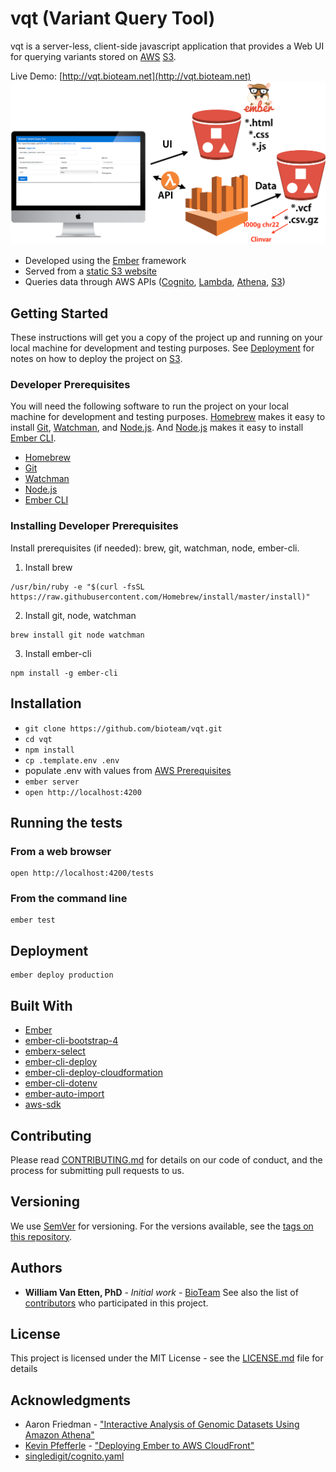 # vqt (Variant Query Tool)
vqt is a server-less, client-side javascript application that provides a Web UI for querying variants stored on [AWS](https://aws.amazon.com) [S3](https://aws.amazon.com/s3/).

Live Demo: [http://vqt.bioteam.net](http://vqt.bioteam.net)
![Serverless](https://raw.githubusercontent.com/bioteam/vqt/assets/serverless.png)
* Developed using the [Ember](https://www.emberjs.com) framework
* Served from a [static S3 website](https://docs.aws.amazon.com/AmazonS3/latest/dev/WebsiteHosting.html)
* Queries data through AWS APIs ([Cognito](https://aws.amazon.com/cognito/), [Lambda](https://aws.amazon.com/lambda/), [Athena](https://aws.amazon.com/athena/), [S3](https://aws.amazon.com/s3/))
## Getting Started
These instructions will get you a copy of the project up and running on your local machine for development and testing purposes. See [Deployment](#deployment) for notes on how to deploy the project on [S3](https://aws.amazon.com/s3/).
### Developer Prerequisites
You will need the following software to run the project on your local machine for development and testing purposes. [Homebrew](https://git-scm.com/) makes it easy to install [Git](https://git-scm.com/), [Watchman](https://facebook.github.io/watchman/), and [Node.js](https://nodejs.org/). And [Node.js](https://nodejs.org/) makes it easy to install [Ember CLI](https://ember-cli.com/).
* [Homebrew](https://git-scm.com/)
* [Git](https://git-scm.com/)
* [Watchman](https://facebook.github.io/watchman/)
* [Node.js](https://nodejs.org/)
* [Ember CLI](https://ember-cli.com/)
### Installing Developer Prerequisites
Install prerequisites (if needed): brew, git, watchman, node, ember-cli.
1. Install brew
```
/usr/bin/ruby -e "$(curl -fsSL https://raw.githubusercontent.com/Homebrew/install/master/install)"
```
2. Install git, node, watchman
```
brew install git node watchman
```
3. Install ember-cli
```
npm install -g ember-cli
```
## Installation
* `git clone https://github.com/bioteam/vqt.git`
* `cd vqt`
* `npm install`
* `cp .template.env .env`
* populate .env with values from [AWS Prerequisites](#aws-prerequisites)
* `ember server`
* `open http://localhost:4200`

## Running the tests
### From a web browser
```
open http://localhost:4200/tests
```
### From the command line
```
ember test
```
## Deployment
```
ember deploy production
```
## Built With
* [Ember](https://www.emberjs.com)
* [ember-cli-bootstrap-4](https://github.com/kaermorchen/ember-cli-bootstrap-4)
* [emberx-select](https://github.com/thefrontside/emberx-select)
* [ember-cli-deploy](http://ember-cli-deploy.com)
* [ember-cli-deploy-cloudformation](https://github.com/kaliber5/ember-cli-deploy-cloudformation)
* [ember-cli-dotenv](https://github.com/fivetanley/ember-cli-dotenv)
* [ember-auto-import](https://github.com/ef4/ember-auto-import)
* [aws-sdk](https://www.npmjs.com/package/aws-sdk)
## Contributing
Please read [CONTRIBUTING.md](CONTRIBUTING.md) for details on our code of conduct, and the process for submitting pull requests to us.
## Versioning
We use [SemVer](http://semver.org/) for versioning. For the versions available, see the [tags on this repository](https://github.com/bioteam/vqt/tags). 
## Authors
* **William Van Etten, PhD** - *Initial work* - [BioTeam](https://bioteam.net)
See also the list of [contributors](https://github.com/bioteam/vqt/contributors) who participated in this project.
## License
This project is licensed under the MIT License - see the [LICENSE.md](LICENSE.md) file for details
## Acknowledgments
* Aaron Friedman - ["Interactive Analysis of Genomic Datasets Using Amazon Athena"](https://aws.amazon.com/blogs/big-data/interactive-analysis-of-genomic-datasets-using-amazon-athena/)
* [Kevin Pfefferle](http://twitter.com/kpfefferle) - ["Deploying Ember to AWS CloudFront"](http://blog.testdouble.com/posts/2015-11-03-deploying-ember-to-aws-cloudfront-using-ember-cli-deploy)
* [singledigit/cognito.yaml](https://gist.githubusercontent.com/singledigit/2c4d7232fa96d9e98a3de89cf6ebe7a5/raw/c4d06b6ca946973818c1e10dbf5ce4541bdf711d/cognito.yaml)
